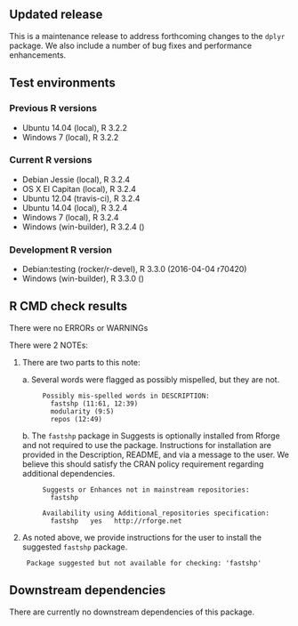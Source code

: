 ## Updated release

This is a maintenance release to address forthcoming changes to the `dplyr` package.
We also include a number of bug fixes and performance enhancements.

## Test environments

### Previous R versions
* Ubuntu 14.04            (local), R 3.2.2
* Windows 7               (local), R 3.2.2

### Current R versions
* Debian Jessie           (local), R 3.2.4
* OS X El Capitan         (local), R 3.2.4
* Ubuntu 12.04        (travis-ci), R 3.2.4
* Ubuntu 14.04            (local), R 3.2.4
* Windows 7               (local), R 3.2.4
* Windows           (win-builder), R 3.2.4 ()

### Development R version
* Debian:testing (rocker/r-devel), R 3.3.0 (2016-04-04 r70420)
* Windows           (win-builder), R 3.3.0 ()

## R CMD check results

There were no ERRORs or WARNINGs

There were 2 NOTEs:

1. There are two parts to this note:

    a. Several words were flagged as possibly mispelled, but they are not.
    
            Possibly mis-spelled words in DESCRIPTION:
              fastshp (11:61, 12:39)
              modularity (9:5)
              repos (12:49)

    b. The `fastshp` package in Suggests is optionally installed from Rforge and not required to use the package. Instructions for installation are provided in the Description, README, and via a message to the user. We believe this should satisfy the CRAN policy requirement regarding additional dependencies.

            Suggests or Enhances not in mainstream repositories:
              fastshp
          
            Availability using Additional_repositories specification:
              fastshp   yes   http://rforge.net

2. As noted above, we provide instructions for the user to install the suggested `fastshp` package.

        Package suggested but not available for checking: 'fastshp'

## Downstream dependencies

There are currently no downstream dependencies of this package.
